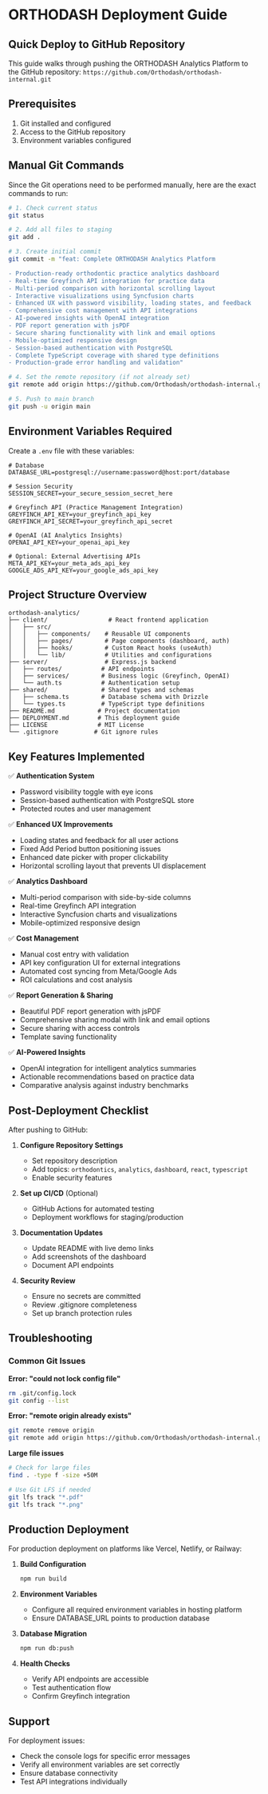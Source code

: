 # ORTHODASH Deployment Guide

## Quick Deploy to GitHub Repository

This guide walks through pushing the ORTHODASH Analytics Platform to the GitHub repository: `https://github.com/Orthodash/orthodash-internal.git`

## Prerequisites

1. Git installed and configured
2. Access to the GitHub repository
3. Environment variables configured

## Manual Git Commands

Since the Git operations need to be performed manually, here are the exact commands to run:

```bash
# 1. Check current status
git status

# 2. Add all files to staging
git add .

# 3. Create initial commit
git commit -m "feat: Complete ORTHODASH Analytics Platform

- Production-ready orthodontic practice analytics dashboard
- Real-time Greyfinch API integration for practice data
- Multi-period comparison with horizontal scrolling layout
- Interactive visualizations using Syncfusion charts
- Enhanced UX with password visibility, loading states, and feedback
- Comprehensive cost management with API integrations
- AI-powered insights with OpenAI integration
- PDF report generation with jsPDF
- Secure sharing functionality with link and email options
- Mobile-optimized responsive design
- Session-based authentication with PostgreSQL
- Complete TypeScript coverage with shared type definitions
- Production-grade error handling and validation"

# 4. Set the remote repository (if not already set)
git remote add origin https://github.com/Orthodash/orthodash-internal.git

# 5. Push to main branch
git push -u origin main
```

## Environment Variables Required

Create a `.env` file with these variables:

```env
# Database
DATABASE_URL=postgresql://username:password@host:port/database

# Session Security
SESSION_SECRET=your_secure_session_secret_here

# Greyfinch API (Practice Management Integration)
GREYFINCH_API_KEY=your_greyfinch_api_key
GREYFINCH_API_SECRET=your_greyfinch_api_secret

# OpenAI (AI Analytics Insights)
OPENAI_API_KEY=your_openai_api_key

# Optional: External Advertising APIs
META_API_KEY=your_meta_ads_api_key
GOOGLE_ADS_API_KEY=your_google_ads_api_key
```

## Project Structure Overview

```
orthodash-analytics/
├── client/                 # React frontend application
│   ├── src/
│   │   ├── components/    # Reusable UI components
│   │   ├── pages/         # Page components (dashboard, auth)
│   │   ├── hooks/         # Custom React hooks (useAuth)
│   │   └── lib/           # Utilities and configurations
├── server/                # Express.js backend
│   ├── routes/           # API endpoints
│   ├── services/         # Business logic (Greyfinch, OpenAI)
│   └── auth.ts           # Authentication setup
├── shared/               # Shared types and schemas
│   ├── schema.ts         # Database schema with Drizzle
│   └── types.ts          # TypeScript type definitions
├── README.md            # Project documentation
├── DEPLOYMENT.md        # This deployment guide
├── LICENSE              # MIT License
└── .gitignore          # Git ignore rules
```

## Key Features Implemented

✅ **Authentication System**
- Password visibility toggle with eye icons
- Session-based authentication with PostgreSQL store
- Protected routes and user management

✅ **Enhanced UX Improvements**
- Loading states and feedback for all user actions
- Fixed Add Period button positioning issues
- Enhanced date picker with proper clickability
- Horizontal scrolling layout that prevents UI displacement

✅ **Analytics Dashboard**
- Multi-period comparison with side-by-side columns
- Real-time Greyfinch API integration
- Interactive Syncfusion charts and visualizations
- Mobile-optimized responsive design

✅ **Cost Management**
- Manual cost entry with validation
- API key configuration UI for external integrations
- Automated cost syncing from Meta/Google Ads
- ROI calculations and cost analysis

✅ **Report Generation & Sharing**
- Beautiful PDF report generation with jsPDF
- Comprehensive sharing modal with link and email options
- Secure sharing with access controls
- Template saving functionality

✅ **AI-Powered Insights**
- OpenAI integration for intelligent analytics summaries
- Actionable recommendations based on practice data
- Comparative analysis against industry benchmarks

## Post-Deployment Checklist

After pushing to GitHub:

1. **Configure Repository Settings**
   - Set repository description
   - Add topics: `orthodontics`, `analytics`, `dashboard`, `react`, `typescript`
   - Enable security features

2. **Set up CI/CD** (Optional)
   - GitHub Actions for automated testing
   - Deployment workflows for staging/production

3. **Documentation Updates**
   - Update README with live demo links
   - Add screenshots of the dashboard
   - Document API endpoints

4. **Security Review**
   - Ensure no secrets are committed
   - Review .gitignore completeness
   - Set up branch protection rules

## Troubleshooting

### Common Git Issues

**Error: "could not lock config file"**
```bash
rm .git/config.lock
git config --list
```

**Error: "remote origin already exists"**
```bash
git remote remove origin
git remote add origin https://github.com/Orthodash/orthodash-internal.git
```

**Large file issues**
```bash
# Check for large files
find . -type f -size +50M

# Use Git LFS if needed
git lfs track "*.pdf"
git lfs track "*.png"
```

## Production Deployment

For production deployment on platforms like Vercel, Netlify, or Railway:

1. **Build Configuration**
   ```bash
   npm run build
   ```

2. **Environment Variables**
   - Configure all required environment variables in hosting platform
   - Ensure DATABASE_URL points to production database

3. **Database Migration**
   ```bash
   npm run db:push
   ```

4. **Health Checks**
   - Verify API endpoints are accessible
   - Test authentication flow
   - Confirm Greyfinch integration

## Support

For deployment issues:
- Check the console logs for specific error messages
- Verify all environment variables are set correctly
- Ensure database connectivity
- Test API integrations individually
